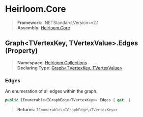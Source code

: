 # Heirloom.Core

> **Framework**: .NETStandard,Version=v2.1  
> **Assembly**: [Heirloom.Core][0]

## Graph\<TVertexKey, TVertexValue>.Edges (Property)

> **Namespace**: [Heirloom.Collections][0]  
> **Declaring Type**: [Graph\<TVertexKey, TVertexValue>][1]

### Edges

An enumeration of all edges within the graph.

```cs
public IEnumerable<IGraphEdge<TVertexKey>> Edges { get; }
```

> **Returns**: `IEnumerable\<IGraphEdge\<TVertexKey>>`

[0]: ../../../Heirloom.Core.md
[1]: ../Graph[TVertexKey,TVertexValue].md

